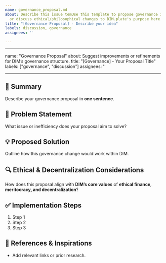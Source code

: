```yaml
---
name: governance_proposal.md
about: Describe this issue temUse this template to propose governance improvements
  or discuss ethical/philosophical changes to DIM.plate's purpose here.
title: "[Governance Proposal] - Describe your idea"
labels: discussion, governance
assignees: ''

---
```


---
name: "Governance Proposal"
about: Suggest improvements or refinements for DIM’s governance structure.
title: "[Governance] - Your Proposal Title"
labels: ["governance", "discussion"]
assignees: ''

---

## 📌 Summary
Describe your governance proposal in **one sentence**.

## 🔹 Problem Statement
What issue or inefficiency does your proposal aim to solve?

## 💡 Proposed Solution
Outline how this governance change would work within DIM.

## 🔍 Ethical & Decentralization Considerations
How does this proposal align with **DIM’s core values** of **ethical finance, meritocracy, and decentralization**?

## ✅ Implementation Steps
1. Step 1  
2. Step 2  
3. Step 3  

## 🔗 References & Inspirations
- Add relevant links or prior research.
